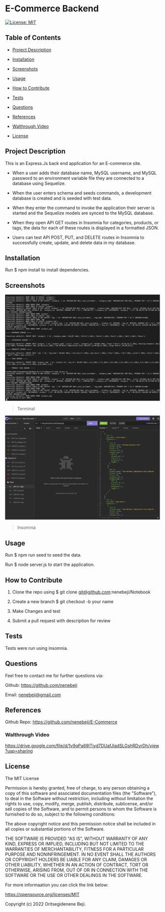# E-Commerce Backend

[![License: MIT](https://img.shields.io/badge/License-MIT-yellow.svg)](https://opensource.org/licenses/MIT)

## Table of Contents

- [Project Description](#project-description)

- [Installation](#installation)

- [Screenshots](#screenshots)

- [Usage](#usage)

- [How to Contribute](#how-to-contribute)

- [Tests](#test)

- [Questions](#questions)

- [References](#references)

 - [Walthrough Video](#walkthrough-video)

- [License](#license)

## Project Description

This is an Express.Js back end application for an E-commerce site.

* When a user adds their database name, MySQL username, and MySQL password to an environment variable file they are connected to a database using Sequelize.

* When the user enters schema and seeds commands, a development database is created and is seeded with test data.

* When they enter the command to invoke the application their server is started and the Sequelize models are synced to the MySQL database.

* When they open API GET routes in Insomnia for categories, products, or tags, the data for each of these routes is displayed in a formatted JSON.

* Users can test API POST, PUT, and DELETE routes in Insomnia to successfully create, update, and delete data in my database.


## Installation

Run  $ npm install  to install dependencies.


## Screenshots

![App Image](/assets/images/terminal.png)
> Terminal


![App Image](/assets/images/insomnia.png)
> Insomnia


## Usage 

Run $ npm run seed to seed the data.

Run $ node server.js to start the application.


## How to Contribute

1. Clone the repo using $ git clone git@github.com:nenebeji/Notebook

2. Create a new branch $ git checkout -b your name 

3. Make Changes and test 

4. Submit a pull request with description for review


## Tests

Tests were run using  insomnia.


## Questions

Feel free to contact me for further questions via:

Github: https://github.com/nenebeji

Email: nenebeji@gmail.com


## References

Github Repo: https://github.com/nenebeji/E-Commerce


### Walthrough Video

https://drive.google.com/file/d/1v9qPa69lTiyd7DUafJladSLGshRDyrDh/view?usp=sharing


## License

The MIT License

  
Permission is hereby granted, free of charge, to any person obtaining a copy
of this software and associated documentation files (the "Software"), to deal
in the Software without restriction, including without limitation the rights
to use, copy, modify, merge, publish, distribute, sublicense, and/or sell
copies of the Software, and to permit persons to whom the Software is
furnished to do so, subject to the following conditions:
    
The above copyright notice and this permission notice shall be included in all
copies or substantial portions of the Software.
    
THE SOFTWARE IS PROVIDED "AS IS", WITHOUT WARRANTY OF ANY KIND, EXPRESS OR
IMPLIED, INCLUDING BUT NOT LIMITED TO THE WARRANTIES OF MERCHANTABILITY,
FITNESS FOR A PARTICULAR PURPOSE AND NONINFRINGEMENT. IN NO EVENT SHALL THE
AUTHORS OR COPYRIGHT HOLDERS BE LIABLE FOR ANY CLAIM, DAMAGES OR OTHER
LIABILITY, WHETHER IN AN ACTION OF CONTRACT, TORT OR OTHERWISE, ARISING FROM,
OUT OF OR IN CONNECTION WITH THE SOFTWARE OR THE USE OR OTHER DEALINGS IN THE
SOFTWARE.

For more informaation you can click the link below:

https://opensource.org/licenses/MIT

Copyright (c) 2022 Oritsegidenene Beji.